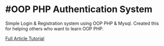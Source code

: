#OOP PHP Authentication System
==============================

Simple Login & Registration system using OOP PHP & Mysql. Created this for helping others who want to learn OOP PHP.

[Full Article Tutorial](http://www.w3programmers.com/login-and-registration-using-oop/)

